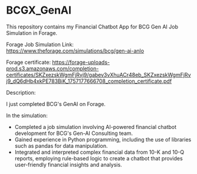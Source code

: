 # BCGX_GenAI
This repository contains my Financial Chatbot App for BCG Gen AI Job Simulation in Forage.


Forage Job Simulation Link: https://www.theforage.com/simulations/bcg/gen-ai-anlo

Forage certificate: https://forage-uploads-prod.s3.amazonaws.com/completion-certificates/SKZxezskWgmFjRvj9/gabev3vXhuACr48eb_SKZxezskWgmFjRvj9_dQ6dHb4xkPE783BiK_1757177666708_completion_certificate.pdf


Description:

I just completed BCG's GenAI on Forage. 

In the simulation:

 * Completed a job simulation involving AI-powered financial chatbot development
   for BCG's Gen-AI Consulting team.
 * Gained experience in Python programming, including the use of libraries such
   as pandas for data manipulation.
 * Integrated and interpreted complex financial data from 10-K and 10-Q reports,
   employing rule-based logic to create a chatbot that provides user-friendly
   financial insights and analysis.
